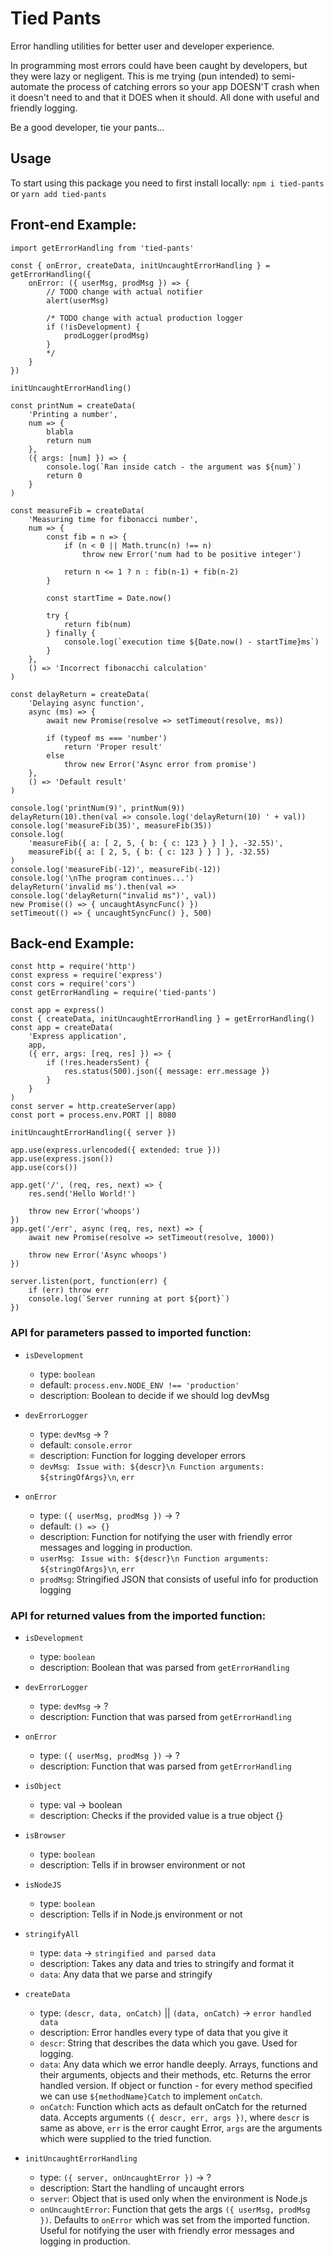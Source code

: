 # Tied Pants
Error handling utilities for better user and developer experience.

In programming most errors could have been caught by developers, but they were
lazy or negligent. This is me trying (pun intended) to semi-automate the process
of catching errors so your app DOESN'T crash when it doesn't need to
and that it DOES when it should. All done with useful and friendly logging.

Be a good developer, tie your pants...

## Usage
To start using this package you need to first install locally:
`npm i tied-pants` or `yarn add tied-pants`

## Front-end Example:
```
import getErrorHandling from 'tied-pants'

const { onError, createData, initUncaughtErrorHandling } = getErrorHandling({
    onError: ({ userMsg, prodMsg }) => {
        // TODO change with actual notifier
        alert(userMsg)

        /* TODO change with actual production logger
        if (!isDevelopment) {
            prodLogger(prodMsg)
        }
        */
    }
})

initUncaughtErrorHandling()

const printNum = createData(
    'Printing a number',
    num => {
        blabla
        return num
    },
    ({ args: [num] }) => {
        console.log(`Ran inside catch - the argument was ${num}`)
        return 0
    }
)

const measureFib = createData(
    'Measuring time for fibonacci number',
    num => {
        const fib = n => {
            if (n < 0 || Math.trunc(n) !== n)
                throw new Error('num had to be positive integer')

            return n <= 1 ? n : fib(n-1) + fib(n-2)
        }

        const startTime = Date.now()

        try {
            return fib(num)
        } finally {
            console.log(`execution time ${Date.now() - startTime}ms`)
        }
    },
    () => 'Incorrect fibonacchi calculation'
)

const delayReturn = createData(
    'Delaying async function',
    async (ms) => {
        await new Promise(resolve => setTimeout(resolve, ms))

        if (typeof ms === 'number')
            return 'Proper result'
        else
            throw new Error('Async error from promise')
    },
    () => 'Default result'
)

console.log('printNum(9)', printNum(9))
delayReturn(10).then(val => console.log('delayReturn(10) ' + val))
console.log('measureFib(35)', measureFib(35))
console.log(
    'measureFib({ a: [ 2, 5, { b: { c: 123 } } ] }, -32.55)',
    measureFib({ a: [ 2, 5, { b: { c: 123 } } ] }, -32.55)
)
console.log('measureFib(-12)', measureFib(-12))
console.log('\nThe program continues...')
delayReturn('invalid ms').then(val => console.log('delayReturn("invalid ms")', val))
new Promise(() => { uncaughtAsyncFunc() })
setTimeout(() => { uncaughtSyncFunc() }, 500)
```

## Back-end Example:
```
const http = require('http')
const express = require('express')
const cors = require('cors')
const getErrorHandling = require('tied-pants')

const app = express()
const { createData, initUncaughtErrorHandling } = getErrorHandling()
const app = createData(
    'Express application',
    app,
    ({ err, args: [req, res] }) => {
        if (!res.headersSent) {
            res.status(500).json({ message: err.message })
        }
    }
)
const server = http.createServer(app)
const port = process.env.PORT || 8080

initUncaughtErrorHandling({ server })

app.use(express.urlencoded({ extended: true }))
app.use(express.json())
app.use(cors())

app.get('/', (req, res, next) => {
    res.send('Hello World!')

    throw new Error('whoops')
})
app.get('/err', async (req, res, next) => {
    await new Promise(resolve => setTimeout(resolve, 1000))

    throw new Error('Async whoops')
})

server.listen(port, function(err) {
    if (err) throw err
    console.log(`Server running at port ${port}`)
})
```

### API for parameters passed to imported function:
* `isDevelopment`
  * type: `boolean`
  * default: `process.env.NODE_ENV !== 'production'`
  * description: Boolean to decide if we should log devMsg

* `devErrorLogger`
  * type: `devMsg` -> ?
  * default: `console.error`
  * description: Function for logging developer errors
  * `devMsg`: ` Issue with: ${descr}\n Function arguments: ${stringOfArgs}\n`, `err`

* `onError`
  * type: `({ userMsg, prodMsg })` -> ?
  * default: `() => {}`
  * description: Function for notifying the user with friendly error messages
  and logging in production.
  * `userMsg`: ` Issue with: ${descr}\n Function arguments: ${stringOfArgs}\n`, `err`
  * `prodMsg`: Stringified JSON that consists of useful info for production logging

### API for returned values from the imported function:
* `isDevelopment`
  * type: `boolean`
  * description: Boolean that was parsed from `getErrorHandling`

* `devErrorLogger`
  * type: `devMsg` -> ?
  * description: Function that was parsed from `getErrorHandling`

* `onError`
  * type: `({ userMsg, prodMsg })` -> ?
  * description: Function that was parsed from `getErrorHandling`

* `isObject`
  * type: val -> boolean
  * description: Checks if the provided value is a true object {}

* `isBrowser`
  * type: `boolean`
  * description: Tells if in browser environment or not

* `isNodeJS`
  * type: `boolean`
  * description: Tells if in Node.js environment or not

* `stringifyAll`
  * type: `data` -> `stringified and parsed data`
  * description: Takes any data and tries to stringify and format it
  * `data`: Any data that we parse and stringify

* `createData`
  * type: `(descr, data, onCatch)` || `(data, onCatch)` -> `error handled data`
  * description: Error handles every type of data that you give it
  * `descr`: String that describes the data which you gave. Used for logging.
  * `data`: Any data which we error handle deeply. Arrays, functions and their arguments,
  objects and their methods, etc. Returns the error handled version. If object or function -
  for every method specified we can use `${methodName}Catch` to implement `onCatch`.
  * `onCatch`: Function which acts as default onCatch for the returned data. Accepts arguments
  `({ descr, err, args })`, where `descr` is same as above, `err`
  is the error caught Error, `args` are the arguments which were supplied to the tried function.

* `initUncaughtErrorHandling`
  * type: `({ server, onUncaughtError })` -> ?
  * description: Start the handling of uncaught errors
  * `server`: Object that is used only when the environment is Node.js
  * `onUncaughtError`: Function that gets the args `({ userMsg, prodMsg })`.
  Defaults to `onError` which was set from the imported function.
  Useful for notifying the user with friendly error messages and logging in production.
